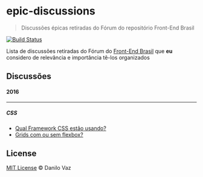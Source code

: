 # epic-discussions
> Discussões épicas retiradas do Fórum do repositório Front-End Brasil

[![Build Status](https://travis-ci.org/danilovaz/epic-discussions.svg?branch=master)](https://travis-ci.org/danilovaz/epic-discussions)

Lista de discussões retiradas do Fórum do [Front-End Brasil](https://github.com/frontendbr/forum) que **eu** considero de relevância e importância tê-los organizados

## Discussões

#### 2016
---

##### CSS

- [Qual Framework CSS estão usando?](https://github.com/frontendbr/forum/issues/16)
- [Grids com ou sem flexbox?](https://github.com/frontendbr/forum/issues/13)


## License

[MIT License](http://danilovaz.mit-license.org/) © Danilo Vaz